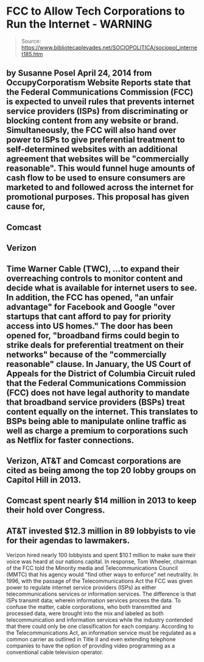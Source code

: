 # FCC to Allow Tech Corporations to Run the Internet - WARNING

> Source: https://www.bibliotecapleyades.net/SOCIOPOLITICA/sociopol_internet185.htm

by Susanne Posel
April 24, 2014
from
OccupyCorporatism Website
Reports state that the Federal Communications
Commission (FCC) is expected to unveil
rules that prevents internet service providers (ISPs) from
discriminating or blocking content from any website or brand.
Simultaneously, the FCC will also hand over
power to ISPs to give preferential treatment to self-determined websites
with an additional agreement that websites will be "commercially
reasonable".
This would funnel huge amounts of cash flow to
be used to ensure consumers are marketed to and followed across the internet
for promotional purposes.
This proposal has
given cause for,
-
Comcast
-
Verizon
-
Time Warner Cable (TWC),
...to expand
their overreaching controls to monitor content and decide what is available
for internet users to see.
In addition, the FCC has opened,
"an unfair
advantage" for Facebook and Google "over startups that cant afford to pay
for priority access into US homes."
The door has been opened for,
"broadband firms
could begin to strike deals for preferential treatment on their networks"
because of the "commercially reasonable" clause.
In January, the US Court of Appeals for the
District of Columbia Circuit ruled that the Federal Communications
Commission (FCC) does not have legal authority to mandate that broadband
service providers (BSPs) treat content equally on the internet.
This translates to BSPs being able to manipulate
online traffic as well as charge a premium to corporations such as Netflix
for faster connections.
-
Verizon, AT&T and Comcast corporations
are cited as being among the top 20 lobby groups on Capitol Hill
in 2013.
-
Comcast spent nearly $14 million in 2013
to keep their hold over Congress.
-
AT&T invested $12.3 million in 89
lobbyists to vie for their agendas to lawmakers.
-
Verizon hired nearly 100 lobbyists and
spent $10.1 million to make sure their voice was heard at our
nations capital.
In response, Tom Wheeler, chairman of the FCC
told the Minority media and Telecommunications Council (MMTC) that his
agency would "find other ways to enforce" net neutrality.
In 1996, with the passage of the
Telecommunications Act
the FCC was given power to regulate internet service providers (ISPs) as
either telecommunications services or information services. The difference
is that ISPs transmit data; wherein information services process the data.
To confuse the matter,
cable corporations, who both transmitted and processed data, were
brought into the mix and labeled as both telecommunication and information
services while the industry contended that there could only be one
classification for each company.
According to the Telecommunications Act, an
information service must be regulated as a common carrier as outlined in
Title II and even extending telephone companies to have the option of
providing video programming as a conventional cable television operator.
